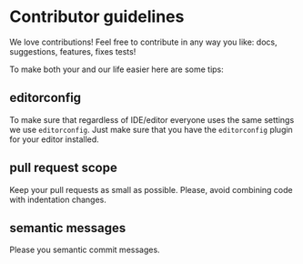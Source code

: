 # Contributor guidelines

We love contributions! 
Feel free to contribute in any way you like: docs, suggestions, features, fixes tests!

To make both your and our life easier here are some tips:

## editorconfig

To make sure that regardless of IDE/editor everyone uses the same settings we use `editorconfig`. 
Just make sure that you have the `editorconfig` plugin for your editor installed.

## pull request scope

Keep your pull requests as small as possible.
Please, avoid combining code with indentation changes.

## semantic messages

Please you semantic commit messages.

